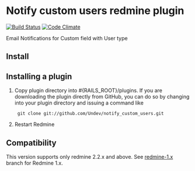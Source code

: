 # Notify custom users redmine plugin

[![Build Status](https://travis-ci.org/Undev/notify_custom_users.png)](https://travis-ci.org/Undev/notify_custom_users)
[![Code Climate](https://codeclimate.com/github/Undev/notify_custom_users.png)](https://codeclimate.com/github/Undev/notify_custom_users)

Email Notifications for Custom field with User type

## Install

## Installing a plugin

1. Copy plugin directory into #{RAILS_ROOT}/plugins.
If you are downloading the plugin directly from GitHub,
you can do so by changing into your plugin directory and issuing a command like

        git clone git://github.com/Undev/notify_custom_users.git

2. Restart Redmine

## Compatibility

This version supports only redmine 2.2.x and above. See [redmine-1.x](https://github.com/Undev/notify_custom_users/tree/redmine-1.x) branch for Redmine 1.x.
